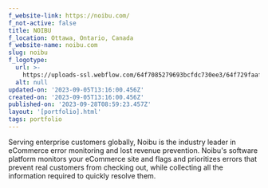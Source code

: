 ```yaml
---
f_website-link: https://noibu.com/
f_not-active: false
title: NOIBU
f_location: Ottawa, Ontario, Canada
f_website-name: noibu.com
slug: noibu
f_logotype:
  url: >-
    https://uploads-ssl.webflow.com/64f7085279693bcfdc730ee3/64f729faaf8384758c9d8953_noibu.png
  alt: null
updated-on: '2023-09-05T13:16:00.456Z'
created-on: '2023-09-05T13:16:00.456Z'
published-on: '2023-09-28T08:59:23.457Z'
layout: '[portfolio].html'
tags: portfolio
---
```


Serving enterprise customers globally, Noibu is the industry leader in eCommerce error monitoring and lost revenue prevention. Noibu's software platform monitors your eCommerce site and flags and prioritizes errors that prevent real customers from checking out, while collecting all the information required to quickly resolve them.

  

‍
